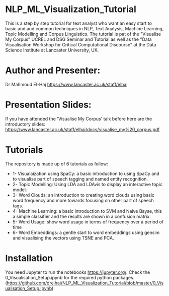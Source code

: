 # NLP_ML_Visualization_Tutorial
This is a step by step tutorial for text analyst who want an easy start to basic and and common techniques in NLP, Text Analysis, Machine Learning, Topic Modelling and Corpus Linguistics. The tutorial is pat of the "Visualise My Corpus" UCREL and DSG Seminar and Tutorial as well as the "Data Visualisation Workshop for Critical Computational Discourse" at the Data Science Institute at Lancaster University, UK. 

# Author and Presenter:
Dr Mahmoud El-Haj https://www.lancaster.ac.uk/staff/elhaj

# Presentation Slides:
If you have attended the 'Visualise My Corpus' talk before here are the introductory slides: https://www.lancaster.ac.uk/staff/elhaj/docs/visualise_my%20_corpus.pdf

# Tutorials
The repository is made up of 6 tutorials as follow:
  * 1- Visualaization using SpaCy: a basic introduction to using SpaCy and to visualise part of speech tagging and named entity recognition.
  * 2- Topic Modelling: Using LDA and LDAvis to display an interactive topic model.
  * 3- Word Clouds: an introduction to creating word clouds using basic word frequency and more towards focusing on other part of speech tags.
  * 4- Machine Learning: a basic introduction to SVM and Naive Bayse, this a simple classifier and the results are shown in a confusion matrix.
  * 5- Word Usage: show word usage in terms of frequency over a period of time
  * 6- Word Embeddings: a gentle start to word embeddings using gensim and visualising the vectors using TSNE and PCA.


# Installation
You need Jupyter to run the notebooks https://jupyter.org/.
Check the 0_Visualisation_Setup.ipynb for the required python packages. (https://github.com/drelhaj/NLP_ML_Visualization_Tutorial/blob/master/0_Visualisation_Setup.ipynb)
